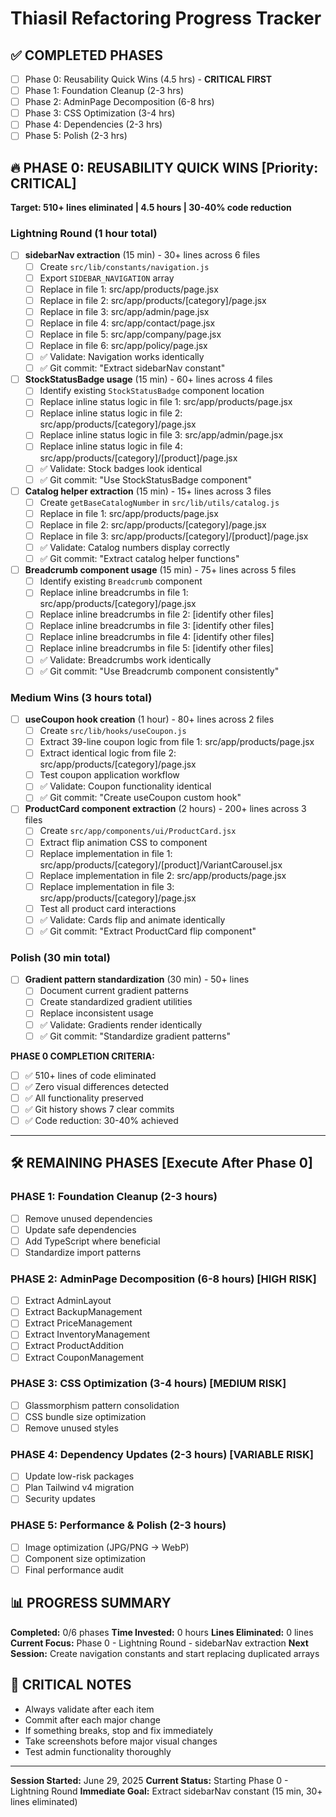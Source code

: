 # Thiasil Refactoring Progress Tracker

## ✅ COMPLETED PHASES
- [ ] Phase 0: Reusability Quick Wins (4.5 hrs) - **CRITICAL FIRST**
- [ ] Phase 1: Foundation Cleanup (2-3 hrs)
- [ ] Phase 2: AdminPage Decomposition (6-8 hrs) 
- [ ] Phase 3: CSS Optimization (3-4 hrs)
- [ ] Phase 4: Dependencies (2-3 hrs)
- [ ] Phase 5: Polish (2-3 hrs)

## 🔥 PHASE 0: REUSABILITY QUICK WINS [Priority: CRITICAL]
**Target: 510+ lines eliminated | 4.5 hours | 30-40% code reduction**

### Lightning Round (1 hour total)
- [ ] **sidebarNav extraction** (15 min) - 30+ lines across 6 files
  - [ ] Create `src/lib/constants/navigation.js`
  - [ ] Export `SIDEBAR_NAVIGATION` array
  - [ ] Replace in file 1: src/app/products/page.jsx
  - [ ] Replace in file 2: src/app/products/[category]/page.jsx
  - [ ] Replace in file 3: src/app/admin/page.jsx
  - [ ] Replace in file 4: src/app/contact/page.jsx
  - [ ] Replace in file 5: src/app/company/page.jsx
  - [ ] Replace in file 6: src/app/policy/page.jsx
  - [ ] ✅ Validate: Navigation works identically
  - [ ] ✅ Git commit: "Extract sidebarNav constant"

- [ ] **StockStatusBadge usage** (15 min) - 60+ lines across 4 files
  - [ ] Identify existing `StockStatusBadge` component location
  - [ ] Replace inline status logic in file 1: src/app/products/page.jsx
  - [ ] Replace inline status logic in file 2: src/app/products/[category]/page.jsx
  - [ ] Replace inline status logic in file 3: src/app/admin/page.jsx
  - [ ] Replace inline status logic in file 4: src/app/products/[category]/[product]/page.jsx
  - [ ] ✅ Validate: Stock badges look identical
  - [ ] ✅ Git commit: "Use StockStatusBadge component"

- [ ] **Catalog helper extraction** (15 min) - 15+ lines across 3 files
  - [ ] Create `getBaseCatalogNumber` in `src/lib/utils/catalog.js`
  - [ ] Replace in file 1: src/app/products/page.jsx
  - [ ] Replace in file 2: src/app/products/[category]/page.jsx
  - [ ] Replace in file 3: src/app/products/[category]/[product]/page.jsx
  - [ ] ✅ Validate: Catalog numbers display correctly
  - [ ] ✅ Git commit: "Extract catalog helper functions"

- [ ] **Breadcrumb component usage** (15 min) - 75+ lines across 5 files
  - [ ] Identify existing `Breadcrumb` component
  - [ ] Replace inline breadcrumbs in file 1: src/app/products/[category]/page.jsx
  - [ ] Replace inline breadcrumbs in file 2: [identify other files]
  - [ ] Replace inline breadcrumbs in file 3: [identify other files]
  - [ ] Replace inline breadcrumbs in file 4: [identify other files]
  - [ ] Replace inline breadcrumbs in file 5: [identify other files]
  - [ ] ✅ Validate: Breadcrumbs work identically
  - [ ] ✅ Git commit: "Use Breadcrumb component consistently"

### Medium Wins (3 hours total)
- [ ] **useCoupon hook creation** (1 hour) - 80+ lines across 2 files
  - [ ] Create `src/lib/hooks/useCoupon.js`
  - [ ] Extract 39-line coupon logic from file 1: src/app/products/page.jsx
  - [ ] Extract identical logic from file 2: src/app/products/[category]/page.jsx
  - [ ] Test coupon application workflow
  - [ ] ✅ Validate: Coupon functionality identical
  - [ ] ✅ Git commit: "Create useCoupon custom hook"

- [ ] **ProductCard component extraction** (2 hours) - 200+ lines across 3 files
  - [ ] Create `src/app/components/ui/ProductCard.jsx`
  - [ ] Extract flip animation CSS to component
  - [ ] Replace implementation in file 1: src/app/products/[category]/[product]/VariantCarousel.jsx
  - [ ] Replace implementation in file 2: src/app/products/page.jsx
  - [ ] Replace implementation in file 3: src/app/products/[category]/page.jsx
  - [ ] Test all product card interactions
  - [ ] ✅ Validate: Cards flip and animate identically
  - [ ] ✅ Git commit: "Extract ProductCard flip component"

### Polish (30 min total)
- [ ] **Gradient pattern standardization** (30 min) - 50+ lines
  - [ ] Document current gradient patterns
  - [ ] Create standardized gradient utilities
  - [ ] Replace inconsistent usage
  - [ ] ✅ Validate: Gradients render identically
  - [ ] ✅ Git commit: "Standardize gradient patterns"

**PHASE 0 COMPLETION CRITERIA:**
- [ ] ✅ 510+ lines of code eliminated
- [ ] ✅ Zero visual differences detected
- [ ] ✅ All functionality preserved
- [ ] ✅ Git history shows 7 clear commits
- [ ] ✅ Code reduction: 30-40% achieved

---

## 🛠️ REMAINING PHASES [Execute After Phase 0]

### PHASE 1: Foundation Cleanup (2-3 hours)
- [ ] Remove unused dependencies
- [ ] Update safe dependencies  
- [ ] Add TypeScript where beneficial
- [ ] Standardize import patterns

### PHASE 2: AdminPage Decomposition (6-8 hours) [HIGH RISK]
- [ ] Extract AdminLayout
- [ ] Extract BackupManagement
- [ ] Extract PriceManagement
- [ ] Extract InventoryManagement
- [ ] Extract ProductAddition
- [ ] Extract CouponManagement

### PHASE 3: CSS Optimization (3-4 hours) [MEDIUM RISK]
- [ ] Glassmorphism pattern consolidation
- [ ] CSS bundle size optimization
- [ ] Remove unused styles

### PHASE 4: Dependency Updates (2-3 hours) [VARIABLE RISK]
- [ ] Update low-risk packages
- [ ] Plan Tailwind v4 migration
- [ ] Security updates

### PHASE 5: Performance & Polish (2-3 hours)
- [ ] Image optimization (JPG/PNG → WebP)
- [ ] Component size optimization
- [ ] Final performance audit

## 📊 PROGRESS SUMMARY
**Completed:** 0/6 phases
**Time Invested:** 0 hours
**Lines Eliminated:** 0 lines
**Current Focus:** Phase 0 - Lightning Round - sidebarNav extraction
**Next Session:** Create navigation constants and start replacing duplicated arrays

## 🚨 CRITICAL NOTES
- Always validate after each item
- Commit after each major change
- If something breaks, stop and fix immediately
- Take screenshots before major visual changes
- Test admin functionality thoroughly

---

**Session Started:** June 29, 2025
**Current Status:** Starting Phase 0 - Lightning Round
**Immediate Goal:** Extract sidebarNav constant (15 min, 30+ lines eliminated)